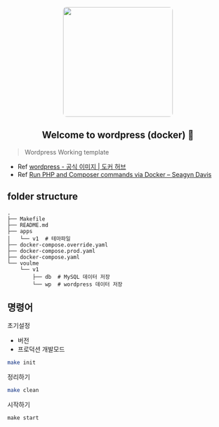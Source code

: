 <p align="center">
<a href="https://github.com/beeclover/wp-docker">
<img src="https://user-images.githubusercontent.com/42893446/138397218-3844868e-c3b6-4566-9652-b6b46d13fed8.png" width="250px" style="border-radius: 8px">
</a>
</p>


<h2 align="center">Welcome to wordpress (docker) 👋</h2>

> Wordpress Working template

- Ref [wordpress - 공식 이미지 | 도커 허브](https://hub.docker.com/_/wordpress)
- Ref [Run PHP and Composer commands via Docker – Seagyn Davis](https://www.seagyndavis.com/run-php-and-composer-commands-via-docker)

## folder structure

```
.
├── Makefile
├── README.md
├── apps
│   └── v1  # 테마파일
├── docker-compose.override.yaml
├── docker-compose.prod.yaml
├── docker-compose.yaml
└── voulme
    └── v1
        ├── db  # MySQL 데이터 저장
        └── wp  # wordpress 데이터 저장
```

## 명령어

초기설정
- 버전
- 프로덕션 개발모드

```sh
make init
```

정리하기

```sh
make clean
```

시작하기

```
make start
```

